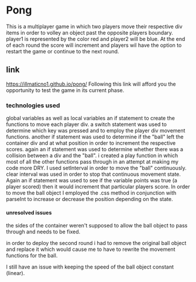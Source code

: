 # Pong

This is a multiplayer game in which two players move their respective div items in order to volley an object past the opposite players boundary. player1 is represented by the color red and player2 will be blue. At the end of each round the score will increment and players wil have the option to restart the game or continue to the next round.

## link

https://illmaticno1.github.io/pong/
Following this link will afford you the opportunity to test the game in its current phase.

### technologies used
global variables as well as local variables
an if statement to create the functions to move each player div.
a switch statement was used to determine which key was pressed and to employ the player div movement functions.
another if statement was used to determine if the "ball" left the container div and at what position in order to increment the respective scores.
again an if statement was used to determine whether there was a collision between a div and the "ball".
i created a play function in which most of all the other functions pass through in an attempt at making my code more DRY.
I used setInterval in order to move the "ball" continuously.
clear interval was used in order to stop that continuous movement state.
Again an if statement was used to see if the variable points was true (a player scored) then it would increment that particular players score.
In order to move the ball object I employed the .css method in conjunction with parseInt to increase or decrease the position depending on the state.


#### unresolved issues
the sides of the container weren't supposed to allow the ball object to pass through and needs to be fixed.

in order to deploy the second round i had to remove the original ball object and replace it which would cause me to have to rewrite the movement functions for the ball.

I still have an issue with keeping the speed of the ball object constant (linear).
